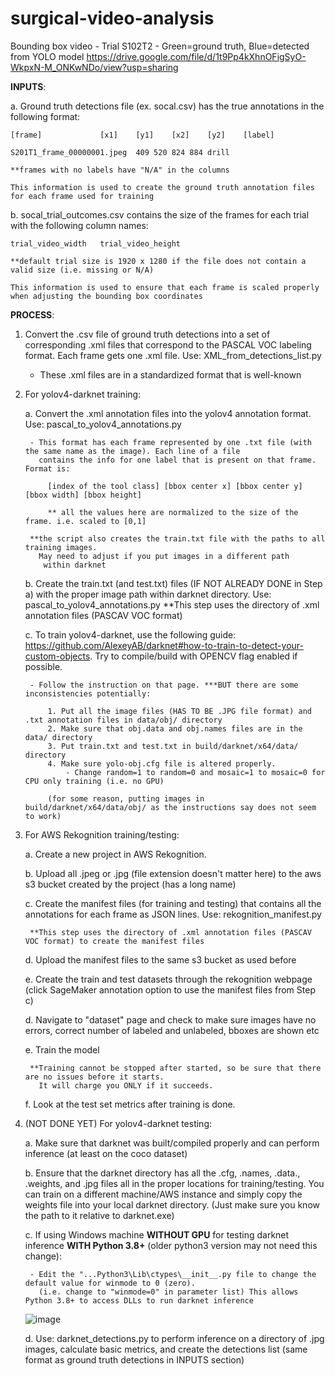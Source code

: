 # surgical-video-analysis


Bounding box video - Trial S102T2 - Green=ground truth, Blue=detected from YOLO model
https://drive.google.com/file/d/1t9Pp4kXhnOFigSyO-WkpxN-M_ONKwNDo/view?usp=sharing
   
**INPUTS**:

a. Ground truth detections file (ex. socal.csv) has the true annotations in the following format:
	
	[frame] 			[x1]	[y1]	[x2]	[y2]	[label]

	S201T1_frame_00000001.jpeg	409	520	824	884	drill

	**frames with no labels have "N/A" in the columns
	
	This information is used to create the ground truth annotation files for each frame used for training
	

b. socal_trial_outcomes.csv contains the size of the frames for each trial with the following column names:

	trial_video_width	trial_video_height

	**default trial size is 1920 x 1280 if the file does not contain a valid size (i.e. missing or N/A)
	
	This information is used to ensure that each frame is scaled properly when adjusting the bounding box coordinates

**PROCESS**:

1. Convert the .csv file of ground truth detections into a set of corresponding .xml files that correspond
   to the PASCAL VOC labeling format. Each frame gets one .xml file. Use: XML_from_detections_list.py
	
	- These .xml files are in a standardized format that is well-known

2. For yolov4-darknet training:

	a. Convert the .xml annotation files into the yolov4 annotation format. Use: pascal_to_yolov4_annotations.py

		- This format has each frame represented by one .txt file (with the same name as the image). Each line of a file
		  contains the info for one label that is present on that frame. Format is:

			[index of the tool class] [bbox center x] [bbox center y] [bbox width] [bbox height]

			** all the values here are normalized to the size of the frame. i.e. scaled to [0,1]

		**the script also creates the train.txt file with the paths to all training images. 
		  May need to adjust if you put images in a different path
		   within darknet

	b. Create the train.txt (and test.txt) files (IF NOT ALREADY DONE in Step a) with the proper image path within darknet directory. Use: pascal_to_yolov4_annotations.py
		**This step uses the directory of .xml annotation files (PASCAV VOC format)

	c. To train yolov4-darknet, use the following guide: https://github.com/AlexeyAB/darknet#how-to-train-to-detect-your-custom-objects. Try to compile/build with OPENCV flag enabled if possible.

		- Follow the instruction on that page. ***BUT there are some inconsistencies potentially:

			1. Put all the image files (HAS TO BE .JPG file format) and .txt annotation files in data/obj/ directory
			2. Make sure that obj.data and obj.names files are in the data/ directory
			3. Put train.txt and test.txt in build/darknet/x64/data/ directory
			4. Make sure yolo-obj.cfg file is altered properly. 
				- Change random=1 to random=0 and mosaic=1 to mosaic=0 for CPU only training (i.e. no GPU)

			(for some reason, putting images in build/darknet/x64/data/obj/ as the instructions say does not seem to work)


3. For AWS Rekognition training/testing:

	a. Create a new project in AWS Rekognition.
	
	b. Upload all .jpeg or .jpg (file extension doesn't matter here) to the aws s3 bucket created by the project (has a long name)
	
	c. Create the manifest files (for training and testing) that contains all the annotations for each frame as JSON lines. Use: rekognition_manifest.py
	
		**This step uses the directory of .xml annotation files (PASCAV VOC format) to create the manifest files
		
	d. Upload the manifest files to the same s3 bucket as used before
	
	e. Create the train and test datasets through the rekognition webpage (click SageMaker annotation option to use the manifest files from Step c)
	
	d. Navigate to "dataset" page and check to make sure images have no errors, correct number of labeled and unlabeled, bboxes are shown etc
	
	e. Train the model
	
		**Training cannot be stopped after started, so be sure that there are no issues before it starts. 
		  It will charge you ONLY if it succeeds.
		
	f. Look at the test set metrics after training is done.

4. (NOT DONE YET) For yolov4-darknet testing:

	a. Make sure that darknet was built/compiled properly and can perform inference (at least on the coco dataset)
	
	b. Ensure that the darknet directory has all the .cfg, .names, .data., .weights, and .jpg files all in the proper locations for training/testing. You can train on a different machine/AWS instance and simply copy the weights file into your local darknet directory. (Just make sure you know the path to it relative to darknet.exe)
	
	c. If using Windows machine **WITHOUT GPU** for testing darknet inference **WITH Python 3.8+** (older python3 version may not need this change):
	
		- Edit the "...Python3\Lib\ctypes\__init__.py file to change the default value for winmode to 0 (zero). 
		  (i.e. change to "winmode=0" in parameter list) This allows Python 3.8+ to access DLLs to run darknet inference
	
	![image](https://user-images.githubusercontent.com/55846088/154984599-4ad396f9-4cfb-4c3b-8c32-4ab146fad937.png)
	
	d. Use: darknet_detections.py to perform inference on a directory of .jpg images, calculate basic metrics, and create the detections list (same format as ground truth detections in INPUTS section)


